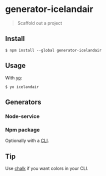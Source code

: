 # generator-icelandair

> Scaffold out a project

## Install

```
$ npm install --global generator-icelandair
```


## Usage

With [yo](https://github.com/yeoman/yo):

```
$ yo icelandair
```


## Generators

### Node-service


### Npm package
Optionally with a [CLI](http://en.wikipedia.org/wiki/Command-line_interface).



## Tip

Use [chalk](https://github.com/sindresorhus/chalk) if you want colors in your CLI.
